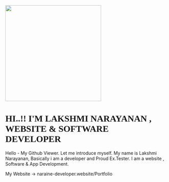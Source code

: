 

<img src="https://media.giphy.com/media/zbMRZx113HKBkeCwrm/giphy.gif" width="300" height="300" >

<h1 @import url('https://fonts.googleapis.com/css2?family=Josefin+Slab:ital,wght@0,100;0,200;0,300;0,400;0,500;0,600;0,700;1,100;1,200;1,300;1,400;1,500;1,600;1,700&display=swap'); style="font-family: 'Josefin Slab', serif;">HI..!! I'M LAKSHMI NARAYANAN , WEBSITE & SOFTWARE DEVELOPER  </h1>

Hello - My Github Viewer. Let me introduce myself. 
My name is Lakshmi Narayanan, Basically i am a developer and Proud Ex.Tester.
I am a website , Software & App Development.

My Website -> naraine-developer.website/Portfolio 

